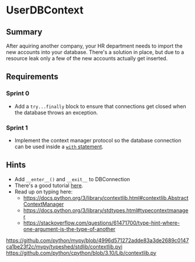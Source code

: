 # UserDBContext

## Summary
After aquiring another company, your HR department needs to import the
new accounts into your database. There's a solution in place, but due to a
resource leak only a few of the new accounts actually get inserted.


## Requirements

### Sprint 0
* Add a `try...finally` block to ensure that connections get closed when the database throws an exception.

### Sprint 1
* Implement the context manager protocol so the database connection can be used inside a [`with` statement](https://docs.python.org/3/reference/compound_stmts.html#the-with-statement).



















## Hints
* Add `__enter__()` and `__exit__` to DBConnection
* There's a good tutorial [here](https://realpython.com/python-with-statement/).
* Read up on typing here:
  - https://docs.python.org/3/library/contextlib.html#contextlib.AbstractContextManager
  - https://docs.python.org/3/library/stdtypes.html#typecontextmanager
  - https://stackoverflow.com/questions/61471700/type-hint-where-one-argument-is-the-type-of-another

https://github.com/python/mypy/blob/4996d571272adde83a3de2689c0147ca1be23f2c/mypy/typeshed/stdlib/contextlib.pyi
https://github.com/python/cpython/blob/3.10/Lib/contextlib.py